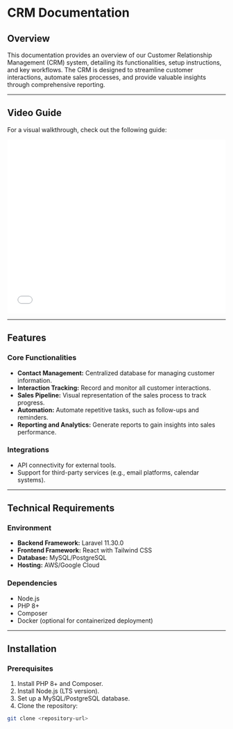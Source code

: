 # CRM Documentation

## Overview

This documentation provides an overview of our Customer Relationship Management (CRM) system, detailing its functionalities, setup instructions, and key workflows. The CRM is designed to streamline customer interactions, automate sales processes, and provide valuable insights through comprehensive reporting.

---

## Video Guide

For a visual walkthrough, check out the following guide:

<iframe width="100%" height="400px" frameborder="0" allowfullscreen src="images/0.mp4"></iframe>

---

## Features

### Core Functionalities

- **Contact Management:** Centralized database for managing customer information.
- **Interaction Tracking:** Record and monitor all customer interactions.
- **Sales Pipeline:** Visual representation of the sales process to track progress.
- **Automation:** Automate repetitive tasks, such as follow-ups and reminders.
- **Reporting and Analytics:** Generate reports to gain insights into sales performance.

### Integrations

- API connectivity for external tools.
- Support for third-party services (e.g., email platforms, calendar systems).

---

## Technical Requirements

### Environment

- **Backend Framework:** Laravel 11.30.0
- **Frontend Framework:** React with Tailwind CSS
- **Database:** MySQL/PostgreSQL
- **Hosting:** AWS/Google Cloud

### Dependencies

- Node.js
- PHP 8+
- Composer
- Docker (optional for containerized deployment)

---

## Installation

### Prerequisites

1. Install PHP 8+ and Composer.
2. Install Node.js (LTS version).
3. Set up a MySQL/PostgreSQL database.
4. Clone the repository:

```bash
git clone <repository-url>
```

